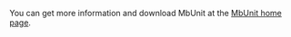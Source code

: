 You can get more information and download MbUnit at the [MbUnit home page](http://code.google.com/p/mb-unit/).